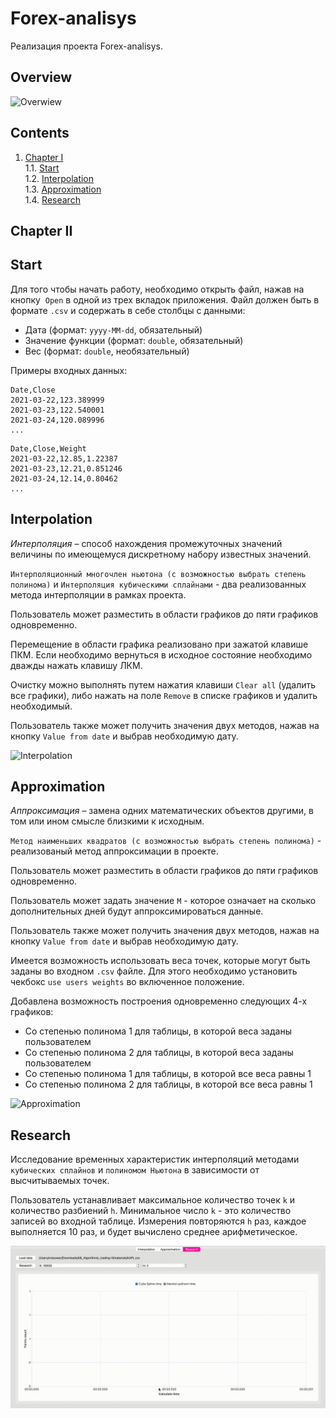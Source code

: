 # Forex-analisys

Реализация проекта Forex-analisys.

## Overview

![Overwiew](misc/images/overview.gif)

## Contents

1. [Chapter I](#chapter-i) \
    1.1. [Start](#start) \
    1.2. [Interpolation](#interpolation) \
    1.3. [Approximation](#approximation) \
    1.4. [Research](#research)

## Chapter II

## Start

Для того чтобы начать работу, необходимо открыть файл, нажав на кнопку  `Open` в одной из трех вкладок приложения. Файл должен быть в формате `.csv` и содержать в себе столбцы с данными:
- Дата (формат: `yyyy-MM-dd`, обязательный)
- Значение функции (формат: `double`, обязательный)
- Вес (формат: `double`, необязательный)

Примеры входных данных:

```
Date,Close
2021-03-22,123.389999
2021-03-23,122.540001
2021-03-24,120.089996
...
```

```
Date,Close,Weight
2021-03-22,12.85,1.22387
2021-03-23,12.21,0.851246
2021-03-24,12.14,0.80462
...
```

## Interpolation

*Интерполяция* – способ нахождения промежуточных значений величины по имеющемуся дискретному набору известных значений.

`Интерполяционный многочлен ньютона (с возможностью выбрать степень полинома)` и `Интерполяция кубическими сплайнами` - два реализованных метода интерполяции в рамках проекта.

Пользователь может разместить в области графиков до пяти графиков одновременно.

Перемещение в области графика реализовано при зажатой клавише ПКМ. Если необходимо вернуться в исходное состояние необходимо дважды нажать клавишу ЛКМ.

Очистку можно выполнять путем нажатия клавиши `Clear all` (удалить все графики), либо нажать на поле `Remove` в списке графиков и удалить необходимый.

Пользователь также может получить значения двух методов, нажав на кнопку `Value from date` и выбрав необходимую дату.

![Interpolation](misc/images/interpolation.gif)

## Approximation

*Аппроксимация* – замена одних математических объектов другими, в том или ином смысле близкими к исходным.

`Метод наименьших квадратов (с возможностью выбрать степень полинома)` - реализованый метод аппроксимации в проекте.

Пользователь может разместить в области графиков до пяти графиков одновременно.

Пользователь может задать значение `M` - которое означает на сколько дополнительных дней будут аппроксимироваться данные.

Пользователь также может получить значения двух методов, нажав на кнопку `Value from date` и выбрав необходимую дату.

Имеется возможность использовать веса точек, которые могут быть заданы во входном `.csv` файле. Для этого необходимо установить чекбокс `use users weights` во включенное положение.

Добавлена возможность построения одновременно следующих 4-х графиков:
- Со степенью полинома 1 для таблицы, в которой веса заданы пользователем
- Со степенью полинома 2 для таблицы, в которой веса заданы пользователем
- Со степенью полинома 1 для таблицы, в которой все веса равны 1
- Со степенью полинома 2 для таблицы, в которой все веса равны 1

![Approximation](misc/images/approximation.gif)

## Research

Исследование временных характеристик интерполяций методами `кубических сплайнов` и `полиномом Ньютона` в зависимости от высчитываемых точек.

Пользователь устанавливает максимальное количество точек `k` и количество разбиений `h`. Минимальное число `k` - это количество записей во входной таблице. Измерения повторяются `h` раз, каждое выполняется 10 раз, и будет вычислено среднее арифметическое.

![Research](misc/images/research.gif)
